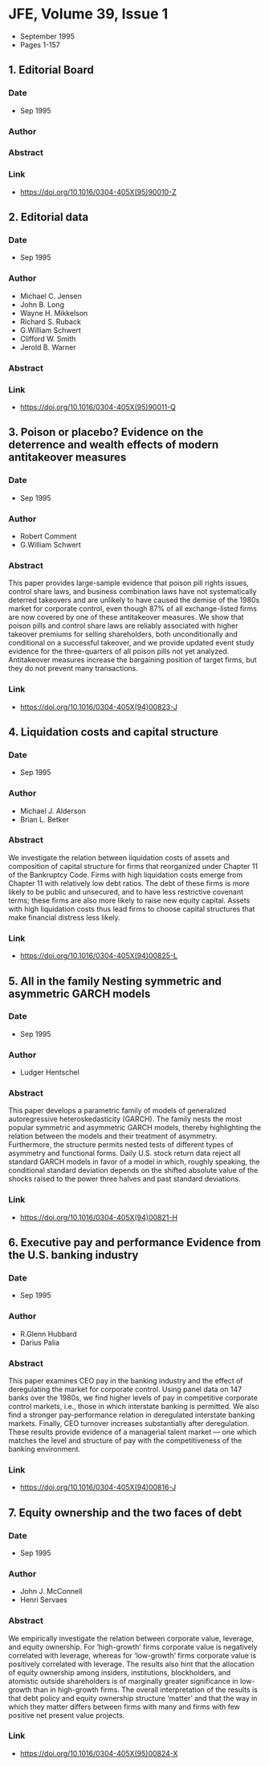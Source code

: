 # JFE, Volume 39, Issue 1
- September 1995
- Pages 1-157

## 1. Editorial Board
### Date
- Sep 1995
### Author
### Abstract

### Link
- https://doi.org/10.1016/0304-405X(95)90010-Z

## 2. Editorial data
### Date
- Sep 1995
### Author
- Michael C. Jensen
- John B. Long
- Wayne H. Mikkelson
- Richard S. Ruback
- G.William Schwert
- Clifford W. Smith
- Jerold B. Warner
### Abstract

### Link
- https://doi.org/10.1016/0304-405X(95)90011-Q

## 3. Poison or placebo? Evidence on the deterrence and wealth effects of modern antitakeover measures
### Date
- Sep 1995
### Author
- Robert Comment
- G.William Schwert
### Abstract
This paper provides large-sample evidence that poison pill rights issues, control share laws, and business combination laws have not systematically deterred takeovers and are unlikely to have caused the demise of the 1980s market for corporate control, even though 87% of all exchange-listed firms are now covered by one of these antitakeover measures. We show that poison pills and control share laws are reliably associated with higher takeover premiums for selling shareholders, both unconditionally and conditional on a successful takeover, and we provide updated event study evidence for the three-quarters of all poison pills not yet analyzed. Antitakeover measures increase the bargaining position of target firms, but they do not prevent many transactions.
### Link
- https://doi.org/10.1016/0304-405X(94)00823-J

## 4. Liquidation costs and capital structure
### Date
- Sep 1995
### Author
- Michael J. Alderson
- Brian L. Betker
### Abstract
We investigate the relation between liquidation costs of assets and composition of capital structure for firms that reorganized under Chapter 11 of the Bankruptcy Code. Firms with high liquidation costs emerge from Chapter 11 with relatively low debt ratios. The debt of these firms is more likely to be public and unsecured, and to have less restrictive covenant terms; these firms are also more likely to raise new equity capital. Assets with high liquidation costs thus lead firms to choose capital structures that make financial distress less likely.
### Link
- https://doi.org/10.1016/0304-405X(94)00825-L

## 5. All in the family Nesting symmetric and asymmetric GARCH models
### Date
- Sep 1995
### Author
- Ludger Hentschel
### Abstract
This paper develops a parametric family of models of generalized autoregressive heteroskedasticity (GARCH). The family nests the most popular symmetric and asymmetric GARCH models, thereby highlighting the relation between the models and their treatment of asymmetry. Furthermore, the structure permits nested tests of different types of asymmetry and functional forms. Daily U.S. stock return data reject all standard GARCH models in favor of a model in which, roughly speaking, the conditional standard deviation depends on the shifted absolute value of the shocks raised to the power three halves and past standard deviations.
### Link
- https://doi.org/10.1016/0304-405X(94)00821-H

## 6. Executive pay and performance Evidence from the U.S. banking industry
### Date
- Sep 1995
### Author
- R.Glenn Hubbard
- Darius Palia
### Abstract
This paper examines CEO pay in the banking industry and the effect of deregulating the market for corporate control. Using panel data on 147 banks over the 1980s, we find higher levels of pay in competitive corporate control markets, i.e., those in which interstate banking is permitted. We also find a stronger pay-performance relation in deregulated interstate banking markets. Finally, CEO turnover increases substantially after deregulation. These results provide evidence of a managerial talent market — one which matches the level and structure of pay with the competitiveness of the banking environment.
### Link
- https://doi.org/10.1016/0304-405X(94)00816-J

## 7. Equity ownership and the two faces of debt
### Date
- Sep 1995
### Author
- John J. McConnell
- Henri Servaes
### Abstract
We empirically investigate the relation between corporate value, leverage, and equity ownership. For ‘high-growth’ firms corporate value is negatively correlated with leverage, whereas for ‘low-growth’ firms corporate value is positively correlated with leverage. The results also hint that the allocation of equity ownership among insiders, institutions, blockholders, and atomistic outside shareholders is of marginally greater significance in low-growth than in high-growth firms. The overall interpretation of the results is that debt policy and equity ownership structure ‘matter’ and that the way in which they matter differs between firms with many and firms with few positive net present value projects.
### Link
- https://doi.org/10.1016/0304-405X(95)00824-X

